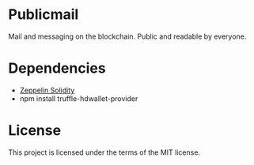 # Publicmail

Mail and messaging on the blockchain. Public and readable by everyone.

# Dependencies

* [Zeppelin Solidity](https://github.com/OpenZeppelin/zeppelin-solidity)
* npm install truffle-hdwallet-provider

# License

This project is licensed under the terms of the MIT license.